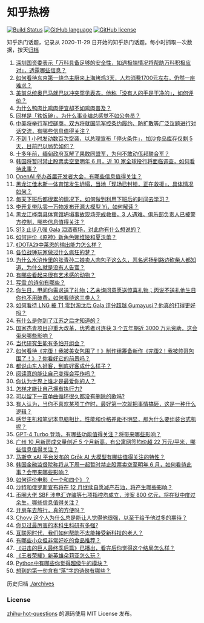 # 知乎热榜
[![Build Status](https://github.com/ToWeLong/zhihu-hot-questions/workflows/CI/badge.svg)](https://github.com/ToWeLong/zhihu-hot-questions/actions)
[![GitHub language](https://img.shields.io/badge/language-golang-orange.svg)](https://golang.org/)
[![GitHub license](https://img.shields.io/github/license/ToWeLong/zhihu-hot-questions)](https://github.com/ToWeLong/zhihu-hot-questions/blob/main/LICENSE)

知乎热门话题，记录从 2020-11-29 日开始的知乎热门话题。每小时抓取一次数据，按天[归档](./archives)

<!-- BEGIN -->

1. [深圳国资委表示「万科具备足够的安全性，如遇极端情况将帮助万科积极应对」，透露哪些信息？](https://www.zhihu.com/question/629253167)
1. [如何看待东京第一烧鸟主厨来上海烤鸡3天，人均消费1700元左右，仍然一座难求？](https://www.zhihu.com/question/629191550)
1. [美前总统奥巴马就巴以冲突罕见表态，他称「没有人的手是干净的」，如何评价？](https://www.zhihu.com/question/629242099)
1. [为什么鸭肉比鸡肉便宜却不如鸡肉普及？](https://www.zhihu.com/question/624892882)
1. [同样是「铁饭碗」，为什么事业编总感觉不如公务员？](https://www.zhihu.com/question/624743800)
1. [中美将举行军控磋商，双方将就国际军控条约履约、防扩散等广泛议题进行对话交流，有哪些信息值得关注？](https://www.zhihu.com/question/629247216)
1. [不到 1 小时发动数百次空袭，以总理宣布「停火条件」，加沙食品库存仅剩 5 天，目前巴以局势如何？](https://www.zhihu.com/question/629225881)
1. [十多年前，缅甸政府瓦解了果敢同盟军，为何不敢动佤邦联合军？](https://www.zhihu.com/question/629160751)
1. [韩国将暂时禁止股票卖空至明年 6 月，近 10 家全球投行将面临调查，如何看待此事？](https://www.zhihu.com/question/629225855)
1. [OpenAI 举办首届开发者大会，有哪些信息值得关注？](https://www.zhihu.com/question/629248667)
1. [黑龙江佳木斯一体育馆发生坍塌，当地「现场已封锁，正在救援」，具体情况如何？](https://www.zhihu.com/question/629275371)
1. [每天下班后都很累的情况下，如何做到利用下班后的时间去学习？](https://www.zhihu.com/question/35018400)
1. [李开复带队零一万物发布开源大模型 Yi，如何解读？](https://www.zhihu.com/question/629230332)
1. [黑龙江桦南县体育馆坍塌事故现场完成救援，3 人遇难。俱乐部负责人已被警方控制，哪些信息值得关注？](https://www.zhihu.com/question/629327043)
1. [S13 止步八强 Gala 泪洒赛场，对此你有什么想说的？](https://www.zhihu.com/question/629261376)
1. [如何评价《原神》新角色娜维娅和夏沃蕾？](https://www.zhihu.com/question/629265769)
1. [《DOTA2》中莱恩的输出能力怎么样？](https://www.zhihu.com/question/624955419)
1. [各位战锤玩家做过什么疯狂的梦？](https://www.zhihu.com/question/628794937)
1. [为什么水浒传里的张青孙二娘卖人肉包子这么久，恶名远扬到路边砍柴人都知道，为什么就是没有人告官？](https://www.zhihu.com/question/628805897)
1. [有哪些看起来很有艺术感的动物？](https://www.zhihu.com/question/628390028)
1. [写雪 ️的诗句有哪些？](https://www.zhihu.com/question/629220275)
1. [你生日，甲问你需求送了礼物；乙未询问意愿送惊喜礼物；丙说不送礼他生日你也不用破费，如何看待这三类人？](https://www.zhihu.com/question/629263895)
1. [如何看待 LNG 被 T1 零封淘汰后 Gala 评分超越 Gumayusi？他真的打得更好吗？](https://www.zhihu.com/question/629225497)
1. [有什么是你到了江苏之后才知道的？](https://www.zhihu.com/question/421634668)
1. [国家杰青项目迎重大改革，优秀者可连获 3 个五年期近 3000 万元资助，这会带来哪些影响？](https://www.zhihu.com/question/629236908)
1. [当代研究生能有多怕开组会？](https://www.zhihu.com/question/462787789)
1. [如何看待《完蛋！我被美女包围了！》制作组筹备新作《完蛋2！我被帅哥包围了！》？你看好它的前景吗？](https://www.zhihu.com/question/629230231)
1. [都说山东人好客，到底好客成什么样子？](https://www.zhihu.com/question/629047910)
1. [阅读真的能让自己变得会写作吗？](https://www.zhihu.com/question/629186327)
1. [你认为世界上谁才是最爱你的人？](https://www.zhihu.com/question/627624512)
1. [怎样才能让自己拥有执行力?](https://www.zhihu.com/question/628601377)
1. [可以留下一首单曲循环很久都没有删除的歌吗?](https://www.zhihu.com/question/629148662)
1. [有人认为，当你不喜欢某项工作时，最好第一次就把事情搞砸，这是一种什么逻辑？](https://www.zhihu.com/question/628770321)
1. [感觉主机和笔记本电脑相比，性能和价格差距不明显，那为什么要组装台式机呢？](https://www.zhihu.com/question/627361620)
1. [GPT-4 Turbo 登场，有哪些功能值得关注？将带来哪些影响？](https://www.zhihu.com/question/629324504)
1. [广州 10 月新房成交量创近 5 个月新高，有公寓网签均价超 22 万元/平米，哪些信息值得关注？](https://www.zhihu.com/question/629225896)
1. [马斯克 xAI 平台发布的 Grōk AI 大模型有哪些值得关注的特性？](https://www.zhihu.com/question/629138534)
1. [韩国金融监督院称将从下周一起暂时禁止股票卖空至明年 6 月，如何看待此事？会带来哪些影响？](https://www.zhihu.com/question/629161979)
1. [如何评价电影《一个和四个》？](https://www.zhihu.com/question/496513634)
1. [沙特和俄罗斯宣布将在 12 月继续自愿减产石油，将产生哪些影响？](https://www.zhihu.com/question/629181996)
1. [币圈大佬 SBF 涉电汇诈骗等七项指控均成立，涉案 800 亿元，将在狱中度过余生，哪些信息值得关注？](https://www.zhihu.com/question/629172281)
1. [开房车去旅行，真的方便吗？](https://www.zhihu.com/question/628784807)
1. [Chovy 这个人为什么总是能让人觉得他很强，以至于给予他过多的期待？](https://www.zhihu.com/question/601996107)
1. [你见过最厉害的本科生科研有多强?](https://www.zhihu.com/question/628747426)
1. [互联网时代，我们如何帮助不太能接受新科技的老人？](https://www.zhihu.com/question/629238945)
1. [有哪些小众但非常好吃的食品推荐？](https://www.zhihu.com/question/623279553)
1. [《进击的巨人最终季后篇》已播出，看完后你觉得这个结局怎么样？](https://www.zhihu.com/question/629104220)
1. [《王者荣耀》新英雄朵莉亚怎么玩？](https://www.zhihu.com/question/628939597)
1. [Python中有哪些你觉得超级牛的模块？](https://www.zhihu.com/question/477742455)
1. [想到的第一句含有“落”字的诗句有哪些？](https://www.zhihu.com/question/629176717)

<!-- END -->

历史归档 [./archives](./archives)


### License
[zhihu-hot-questions](https://github.com/towelong/zhihu-hot-questions) 的源码使用 MIT License 发布。
